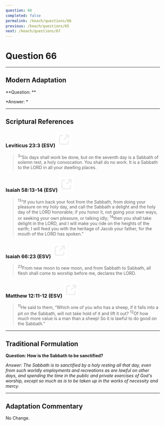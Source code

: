 ```yaml
---
question: 66
completed: false
permalink: /keach/questions/66
previous: /keach/questions/65
next: /keach/questions/67
---
```

# Question 66

---
## Modern Adaptation
**Question: **

*Answer: *

---
## Scriptural References
### Leviticus 23:3 (ESV) <a href="https://biblegateway.com/passage/?search=Leviticus+23%3A3&version=ESV"><img src="/assets/svg/link.svg"/></a>
> <sup>3</sup>“Six days shall work be done, but on the seventh day is a Sabbath of solemn rest, a holy convocation. You shall do no work. It is a Sabbath to the LORD in all your dwelling places.

### Isaiah 58:13-14 (ESV) <a href="https://biblegateway.com/passage/?search=Isaiah+58%3A13-14&version=ESV"><img src="/assets/svg/link.svg"/></a>
> <sup>13</sup>“If you turn back your foot from the Sabbath, from doing your pleasure on my holy day, and call the Sabbath a delight and the holy day of the LORD honorable; if you honor it, not going your own ways, or seeking your own pleasure, or talking idly;
> <sup>14</sup>then you shall take delight in the LORD, and I will make you ride on the heights of the earth; I will feed you with the heritage of Jacob your father, for the mouth of the LORD has spoken.”

### Isaiah 66:23 (ESV) <a href="https://biblegateway.com/passage/?search=Isaiah+66%3A23&version=ESV"><img src="/assets/svg/link.svg"/></a>
> <sup>23</sup>From new moon to new moon, and from Sabbath to Sabbath, all flesh shall come to worship before me, declares the LORD.

### Matthew 12:11-12 (ESV) <a href="https://biblegateway.com/passage/?search=Matthew+12%3A11-12&version=ESV"><img src="/assets/svg/link.svg"/></a>
> <sup>11</sup>He said to them, “Which one of you who has a sheep, if it falls into a pit on the Sabbath, will not take hold of it and lift it out?
> <sup>12</sup>Of how much more value is a man than a sheep! So it is lawful to do good on the Sabbath.”


---
## Traditional Formulation
**Question: How is the Sabbath to be sanctified?**

*Answer: The Sabbath is to sanctified by a holy resting all that day, even from such worldly employments and recreations as are lawful on other days, and spending the time in the public and private exercises of God's worship, except so much as is to be taken up in the works of necessity and mercy.*

---
## Adaptation Commentary
No Change.